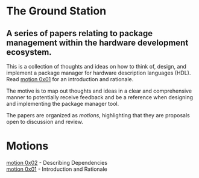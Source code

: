 # The Ground Station

## A series of papers relating to package management within the hardware development ecosystem.

This is a collection of thoughts and ideas on how to think of, design, and implement a package manager for hardware description languages (HDL). Read [motion 0x01](./motion0x01.md) for an introduction and rationale.

The motive is to map out thoughts and ideas in a clear and comprehensive manner to potentially receive feedback and be a reference when designing and implementing the package manager tool.

The papers are organized as _motions_, highlighting that they are proposals open to discussion and review.

# Motions
[motion 0x02](./motion0x02.md) - Describing Dependencies  
[motion 0x01](./motion0x01.md) - Introduction and Rationale